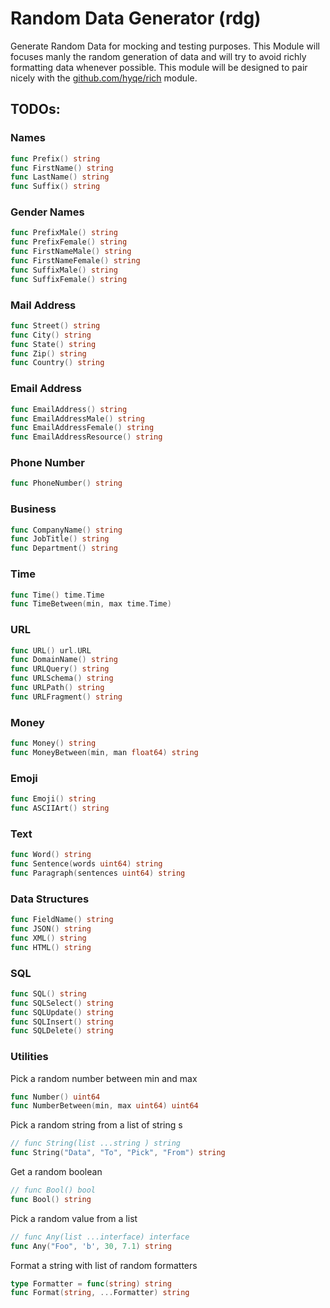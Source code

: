 # Random Data Generator (rdg) 

Generate Random Data for mocking and testing purposes. This Module will focuses manly the random generation of data and will try to avoid richly formatting data whenever possible. This module will be designed to pair nicely with the [github.com/hyqe/rich](https://github.com/hyqe/rich) module.


## TODOs:

### Names

```go
func Prefix() string 
func FirstName() string 
func LastName() string 
func Suffix() string 
```

### Gender Names
```go
func PrefixMale() string 
func PrefixFemale() string 
func FirstNameMale() string 
func FirstNameFemale() string 
func SuffixMale() string 
func SuffixFemale() string 
```

### Mail Address

```go
func Street() string 
func City() string 
func State() string 
func Zip() string 
func Country() string 
```

### Email Address

```go
func EmailAddress() string 
func EmailAddressMale() string 
func EmailAddressFemale() string 
func EmailAddressResource() string 
```

### Phone Number

```go
func PhoneNumber() string 
```

### Business

```go
func CompanyName() string 
func JobTitle() string 
func Department() string 
```

### Time

```go
func Time() time.Time 
func TimeBetween(min, max time.Time)
```


### URL
```go
func URL() url.URL
func DomainName() string 
func URLQuery() string 
func URLSchema() string
func URLPath() string
func URLFragment() string
```

### Money

```go
func Money() string 
func MoneyBetween(min, man float64) string 
```

### Emoji

```go
func Emoji() string
func ASCIIArt() string
```

### Text

```go
func Word() string
func Sentence(words uint64) string
func Paragraph(sentences uint64) string
```


### Data Structures

```go
func FieldName() string
func JSON() string 
func XML() string 
func HTML() string
```

### SQL

```go
func SQL() string
func SQLSelect() string
func SQLUpdate() string
func SQLInsert() string
func SQLDelete() string
```

### Utilities

Pick a random number between min and max
```go
func Number() uint64
func NumberBetween(min, max uint64) uint64
```

Pick a random string  from a list of string s
```go
// func String(list ...string ) string 
func String("Data", "To", "Pick", "From") string 
```

Get a random boolean
```go
// func Bool() bool
func Bool() string 
```

Pick a random value from a list
```go
// func Any(list ...interface) interface
func Any("Foo", 'b', 30, 7.1) string 
```


Format a string with list of random formatters
```go
type Formatter = func(string) string
func Format(string, ...Formatter) string
```